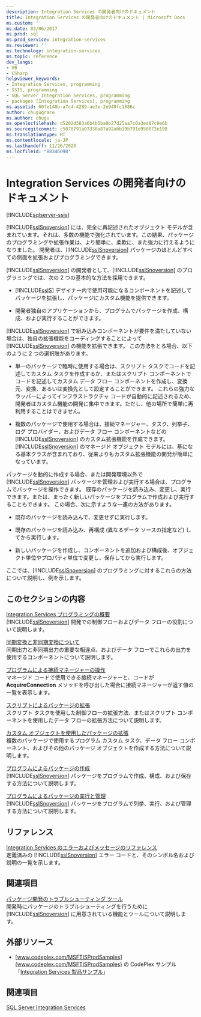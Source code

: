 ```yaml
---
description: Integration Services の開発者向けのドキュメント
title: Integration Services の開発者向けのドキュメント | Microsoft Docs
ms.custom: ''
ms.date: 03/06/2017
ms.prod: sql
ms.prod_service: integration-services
ms.reviewer: ''
ms.technology: integration-services
ms.topic: reference
dev_langs:
- VB
- CSharp
helpviewer_keywords:
- Integration Services, programming
- SSIS, programming
- SQL Server Integration Services, programming
- packages [Integration Services], programming
ms.assetid: 60fe148b-a7c4-4289-ae3e-2e949fc1886c
author: chugugrace
ms.author: chugu
ms.openlocfilehash: d5202d583a6b4b5ba0b27d25aa7c0a3ed87c9e6b
ms.sourcegitcommit: c5078791a07330a87a92abb19b791e950672e198
ms.translationtype: HT
ms.contentlocale: ja-JP
ms.lasthandoff: 11/26/2020
ms.locfileid: "88346098"
---
```

# <a name="integration-services-developer-documentation"></a>Integration Services の開発者向けのドキュメント

[!INCLUDE[sqlserver-ssis](../includes/applies-to-version/sqlserver-ssis.md)]


  [!INCLUDE[ssISnoversion](../includes/ssisnoversion-md.md)] には、完全に再記述されたオブジェクト モデルが含まれています。それは、多数の機能で強化されています。この結果、パッケージのプログラミングや拡張作業は、より簡単に、柔軟に、また強力に行えるようになりました。 開発者は、[!INCLUDE[ssISnoversion](../includes/ssisnoversion-md.md)] パッケージのほとんどすべての側面を拡張およびプログラミングできます。  
  
 [!INCLUDE[ssISnoversion](../includes/ssisnoversion-md.md)] の開発者として、[!INCLUDE[ssISnoversion](../includes/ssisnoversion-md.md)] のプログラミングでは、次の 2 つの基本的な方法を採用できます。  
  
-   [!INCLUDE[ssIS](../includes/ssis-md.md)] デザイナー内で使用可能になるコンポーネントを記述してパッケージを拡張し、パッケージにカスタム機能を提供できます。  
  
-   開発者独自のアプリケーションから、プログラムでパッケージを作成、構成、および実行することができます。  
  
 [!INCLUDE[ssISnoversion](../includes/ssisnoversion-md.md)] で組み込みコンポーネントが要件を満たしていない場合は、独自の拡張機能をコーディングすることによって [!INCLUDE[ssISnoversion](../includes/ssisnoversion-md.md)] の機能を拡張できます。 この方法をとる場合、以下のように 2 つの選択肢があります。  
  
-   単一のパッケージで臨時に使用する場合は、スクリプト タスクでコードを記述してカスタム タスクを作成するか、またはスクリプト コンポーネントでコードを記述してカスタム データ フロー コンポーネントを作成し、変換元、変換、あるいは変換先として設定することができます。 これらの強力なラッパーによってインフラストラクチャ コードが自動的に記述されるため、開発者はカスタム機能の開発に集中できます。ただし、他の場所で簡単に再利用することはできません。  
  
-   複数のパッケージで使用する場合は、接続マネージャー、タスク、列挙子、ログ プロバイダー、およびデータ フロー コンポーネントなどの [!INCLUDE[ssISnoversion](../includes/ssisnoversion-md.md)] のカスタム拡張機能を作成できます。 [!INCLUDE[ssISnoversion](../includes/ssisnoversion-md.md)] のマネージド オブジェクト モデルには、基になる基本クラスが含まれており、従来よりもカスタム拡張機能の開発が簡単になっています。  
  
 パッケージを動的に作成する場合、または開発環境以外で [!INCLUDE[ssISnoversion](../includes/ssisnoversion-md.md)] パッケージを管理および実行する場合は、プログラムでパッケージを操作できます。 既存のパッケージを読み込み、変更し、実行できます。または、まったく新しいパッケージをプログラムで作成および実行することもできます。 この場合、次に示すような一連の方法があります。  
  
-   既存のパッケージを読み込んで、変更せずに実行します。  
  
-   既存のパッケージを読み込み、再構成 (異なるデータ ソースの指定など) してから実行します。  
  
-   新しいパッケージを作成し、コンポーネントを追加および構成後、オブジェクト単位やプロパティ単位で変更し、保存してから実行します。  
  
 ここでは、[!INCLUDE[ssISnoversion](../includes/ssisnoversion-md.md)] のプログラミングに対するこれらの方法について説明し、例を示します。  
  
## <a name="in-this-section"></a>このセクションの内容  
 [Integration Services プログラミングの概要](../integration-services/integration-services-programming-overview.md)  
 [!INCLUDE[ssISnoversion](../includes/ssisnoversion-md.md)] 開発での制御フローおよびデータ フローの役割について説明します。  
  
 [同期変換と非同期変換について](../integration-services/understanding-synchronous-and-asynchronous-transformations.md)  
 同期出力と非同期出力の重要な相違点、およびデータ フローでこれらの出力を使用するコンポーネントについて説明します。  
  
 [プログラムによる接続マネージャーの操作](../integration-services/working-with-connection-managers-programmatically.md)  
 マネージド コードで使用できる接続マネージャーと、コードが **AcquireConnection** メソッドを呼び出した場合に接続マネージャーが返す値の一覧を表示します。  
  
 [スクリプトによるパッケージの拡張](../integration-services/extending-packages-scripting/extending-packages-with-scripting.md)  
 スクリプト タスクを使用した制御フローの拡張方法、またはスクリプト コンポーネントを使用したデータ フローの拡張方法について説明します。  
  
 [カスタム オブジェクトを使用したパッケージの拡張](../integration-services/extending-packages-custom-objects/extending-packages-with-custom-objects.md)  
 複数のパッケージで使用するプログラム カスタム タスク、データ フロー コンポーネント、およびその他のパッケージ オブジェクトを作成する方法について説明します。  
  
 [プログラムによるパッケージの作成](../integration-services/building-packages-programmatically/building-packages-programmatically.md)  
 [!INCLUDE[ssISnoversion](../includes/ssisnoversion-md.md)] パッケージをプログラムで作成、構成、および保存する方法について説明します。  
  
 [プログラムによるパッケージの実行と管理](../integration-services/run-manage-packages-programmatically/running-and-managing-packages-programmatically.md)  
 [!INCLUDE[ssISnoversion](../includes/ssisnoversion-md.md)] パッケージをプログラムで列挙、実行、および管理する方法について説明します。  
  
## <a name="reference"></a>リファレンス  
 [Integration Services のエラーおよびメッセージのリファレンス](../integration-services/integration-services-error-and-message-reference.md)  
 定義済みの [!INCLUDE[ssISnoversion](../includes/ssisnoversion-md.md)] エラー コードと、そのシンボル名および説明の一覧を示します。  
  
## <a name="related-sections"></a>関連項目  
 [パッケージ開発のトラブルシューティング ツール](../integration-services/troubleshooting/troubleshooting-tools-for-package-development.md)  
 開発時にパッケージのトラブルシューティングを行うために [!INCLUDE[ssISnoversion](../includes/ssisnoversion-md.md)] に用意されている機能とツールについて説明します。  
  
## <a name="external-resources"></a>外部リソース  
  
-   [www.codeplex.com/MSFTISProdSamples](www.codeplex.com/MSFTISProdSamples) の CodePlex サンプル「[Integration Services 製品サンプル](https://go.microsoft.com/fwlink/?LinkID=131204)」  
  
## <a name="see-also"></a>関連項目  
 [SQL Server Integration Services](../integration-services/sql-server-integration-services.md)  
  
  
